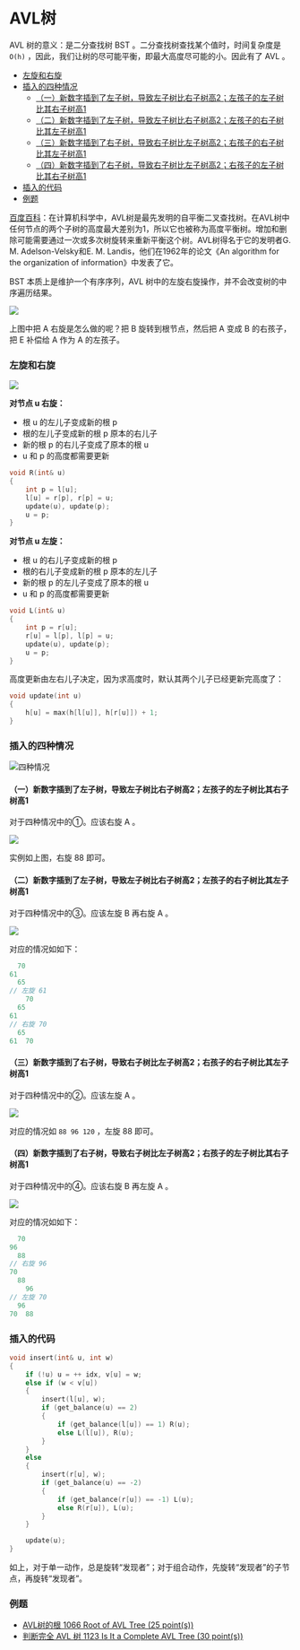 # AVL树

AVL 树的意义：是二分查找树 BST 。二分查找树查找某个值时，时间复杂度是 `O(h)` ，因此，我们让树的尽可能平衡，即最大高度尽可能的小。因此有了 AVL 。

<!-- @import "[TOC]" {cmd="toc" depthFrom=3 depthTo=6 orderedList=false} -->

<!-- code_chunk_output -->

- [左旋和右旋](#左旋和右旋)
- [插入的四种情况](#插入的四种情况)
  - [（一）新数字插到了左子树，导致左子树比右子树高2；左孩子的左子树比其右子树高1](#一新数字插到了左子树导致左子树比右子树高2左孩子的左子树比其右子树高1)
  - [（二）新数字插到了左子树，导致左子树比右子树高2；左孩子的右子树比其左子树高1](#二新数字插到了左子树导致左子树比右子树高2左孩子的右子树比其左子树高1)
  - [（三）新数字插到了右子树，导致右子树比左子树高2；右孩子的右子树比其左子树高1](#三新数字插到了右子树导致右子树比左子树高2右孩子的右子树比其左子树高1)
  - [（四）新数字插到了右子树，导致右子树比左子树高2；右孩子的左子树比其右子树高1](#四新数字插到了右子树导致右子树比左子树高2右孩子的左子树比其右子树高1)
- [插入的代码](#插入的代码)
- [例题](#例题)

<!-- /code_chunk_output -->


[百度百科](https://baike.baidu.com/item/AVL%E6%A0%91/10986648)：在计算机科学中，AVL树是最先发明的自平衡二叉查找树。在AVL树中任何节点的两个子树的高度最大差别为1，所以它也被称为高度平衡树。增加和删除可能需要通过一次或多次树旋转来重新平衡这个树。AVL树得名于它的发明者G. M. Adelson-Velsky和E. M. Landis，他们在1962年的论文《An algorithm for the organization of information》中发表了它。

BST 本质上是维护一个有序序列，AVL 树中的左旋右旋操作，并不会改变树的中序遍历结果。

![](./images/2021081806.png)

上图中把 A 右旋是怎么做的呢？把 B 旋转到根节点，然后把 A 变成 B 的右孩子，把 E 补偿给 A 作为 A 的左孩子。

### 左旋和右旋

![](./images/2021081806.png)

**对节点 u 右旋：**
- 根 u 的左儿子变成新的根 p
- 根的左儿子变成新的根 p 原本的右儿子
- 新的根 p 的右儿子变成了原本的根 u
- u 和 p 的高度都需要更新

```cpp
void R(int& u)
{
    int p = l[u];
    l[u] = r[p], r[p] = u;
    update(u), update(p);
    u = p;
}
```

**对节点 u 左旋：**
- 根 u 的右儿子变成新的根 p
- 根的右儿子变成新的根 p 原本的左儿子
- 新的根 p 的左儿子变成了原本的根 u
- u 和 p 的高度都需要更新

```cpp
void L(int& u)
{
    int p = r[u];
    r[u] = l[p], l[p] = u;
    update(u), update(p);
    u = p;
}
```

高度更新由左右儿子决定，因为求高度时，默认其两个儿子已经更新完高度了：
```cpp
void update(int u)
{
    h[u] = max(h[l[u]], h[r[u]]) + 1;
}
```

### 插入的四种情况

![四种情况](./images/2021081807.png)

#### （一）新数字插到了左子树，导致左子树比右子树高2；左孩子的左子树比其右子树高1

对于四种情况中的①。应该右旋 A 。

![](./images/2021081808.jpg)

实例如上图，右旋 88 即可。

#### （二）新数字插到了左子树，导致左子树比右子树高2；左孩子的右子树比其左子树高1

对于四种情况中的③。应该左旋 B 再右旋 A 。

![](./images/2021081810.jpg)

对应的情况如如下：
```cpp
  70
61
  65
// 左旋 61
    70
  65
61
// 右旋 70
  65
61  70
```

#### （三）新数字插到了右子树，导致右子树比左子树高2；右孩子的右子树比其左子树高1

对于四种情况中的②。应该左旋 A 。

![](./images/2021081809.jpg)

对应的情况如 `88 96 120` ，左旋 88 即可。

#### （四）新数字插到了右子树，导致右子树比左子树高2；右孩子的左子树比其右子树高1

对于四种情况中的④。应该右旋 B 再左旋 A 。

![](./images/2021081811.jpg)

对应的情况如如下：
```cpp
  70
96
  88
// 右旋 96
70
  88
    96
// 左旋 70
  96
70  88
```

### 插入的代码

```cpp
void insert(int& u, int w)
{
    if (!u) u = ++ idx, v[u] = w;
    else if (w < v[u])
    {
        insert(l[u], w);
        if (get_balance(u) == 2)
        {
            if (get_balance(l[u]) == 1) R(u);
            else L(l[u]), R(u);
        }
    }
    else
    {
        insert(r[u], w);
        if (get_balance(u) == -2)
        {
            if (get_balance(r[u]) == -1) L(u);
            else R(r[u]), L(u);
        }
    }

    update(u);
}
```

如上，对于单一动作，总是旋转“发现者”；对于组合动作，先旋转“发现者”的子节点，再旋转“发现者”。

### 例题

- [AVL树的根 1066 Root of AVL Tree (25 point(s))](./pat.5.2.md#avl树的根-1066-root-of-avl-tree-25-points)
- [判断完全 AVL 树 1123 Is It a Complete AVL Tree (30 point(s))](./pat.5.2.md#判断完全-avl-树-1123-is-it-a-complete-avl-tree-30-points)